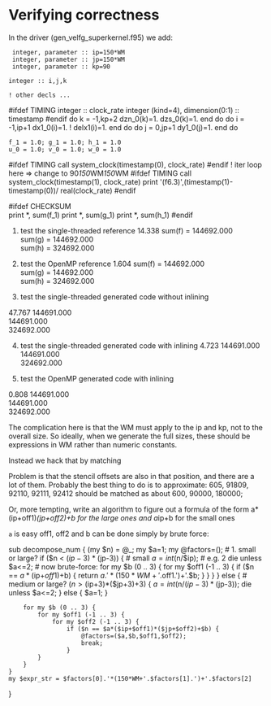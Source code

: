 # Verifying correctness

In the driver (gen_velfg_superkernel.f95) we add: 

     integer, parameter :: ip=150*WM
     integer, parameter :: jp=150*WM
     integer, parameter :: kp=90

    integer :: i,j,k     

    ! other decls ... 
#ifdef TIMING
    integer :: clock_rate
    integer (kind=4), dimension(0:1) :: timestamp 
#endif
    do k = -1,kp+2
      dzn_0(k)=1.
      dzs_0(k)=1.
    end do
    do i = -1,ip+1
        dx1_0(i)=1.
        ! delx1(i)=1.
    end do
    do j = 0,jp+1
      dy1_0(j)=1.
    end do

    f_1 = 1.0; g_1 = 1.0; h_1 = 1.0
    u_0 = 1.0; v_0 = 1.0; w_0 = 1.0

#ifdef TIMING
    call system_clock(timestamp(0), clock_rate)
#endif
    ! iter loop here => change to 90*150*WM*150*WM
#ifdef TIMING
    call system_clock(timestamp(1), clock_rate)
    print '(f6.3)',(timestamp(1)-timestamp(0))/ real(clock_rate)
#endif

#ifdef CHECKSUM    
   print *, sum(f_1)
   print *, sum(g_1)
   print *, sum(h_1)
#endif

1. test the single-threaded reference
14.338
    sum(f) = 144692.000    
    sum(g) = 144692.000    
    sum(h) = 324692.000 

2. test the OpenMP reference
 1.604
    sum(f) = 144692.000    
    sum(g) = 144692.000    
    sum(h) = 324692.000 

3. test the single-threaded generated code without inlining

47.767
   144691.000    
   144691.000    
   324692.000

4. test the single-threaded generated code with inlining
 4.723
   144691.000    
   144691.000    
   324692.000 

5. test the OpenMP generated code with inlining

 0.808
   144691.000    
   144691.000    
   324692.000 

The complication here is that the WM must apply to the ip and kp, not to the overall size. So ideally, when we generate the full sizes, these should be expressions in WM rather than numeric constants. 

Instead we hack that by matching 

Problem is that the stencil offsets are also in that position, and there are a lot of them.
Probably the best thing to do is to approximate:
 605, 91809, 92110, 92111, 92412 should be matched as about 600, 90000, 180000;

Or, more tempting, write an algorithm to figure out a formula of the form
    a*(ip+off1)*(jp+off2)+b for the large ones
and 
    a*ip+b
for the small ones

`a` is easy
off1, off2 and b can be done simply by brute force:

sub decompose_num { (my $n) = @_;
    my $a=1;
    my @factors=();
    # 1. small or large?
    if ($n < ($ip-3)*($jp-3)) {
        # small
        $a =int($n/$ip); # e.g. 2
        die unless $a<=2;
        # now brute-force:
        for my $b (0 .. 3) {
            for my $off1 (-1 .. 3) {
                if ($n == $a*($ip+$off1)+$b) {
                    return $a.'*(150*WM+'.$off1.')+'.$b;
                }
            }
        }
    } else {
        # medium or large?
        ($n > ($ip+3)*($jp+3)+3) {
            $a=int($n/($ip-3)*($jp-3));
            die unless $a<=2;
        } else {
            $a=1;
        }
    
        for my $b (0 .. 3) {
            for my $off1 (-1 .. 3) {
                for my $off2 (-1 .. 3) {
                    if ($n == $a*($ip+$off1)*($jp+$off2)+$b) {
                        @factors=($a,$b,$off1,$off2);
                        break;
                    }
            }
        }
    }
    my $expr_str = $factors[0].'*(150*WM+'.$factors[1].')+'.$factors[2]
}